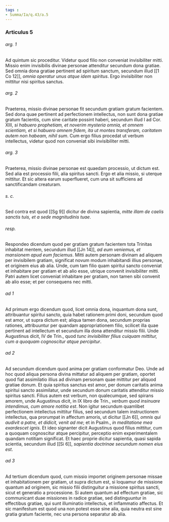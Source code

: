 ```yaml
---
tags : 
- Summa/Ia/q.43/a.5
---
```


### Articulus 5

###### arg. 1
Ad quintum sic proceditur. Videtur quod filio non conveniat invisibiliter mitti. Missio enim invisibilis divinae personae attenditur secundum dona gratiae. Sed omnia dona gratiae pertinent ad spiritum sanctum, secundum illud [[1 Co 12]], *omnia operatur unus atque idem spiritus*. Ergo invisibiliter non mittitur nisi spiritus sanctus.

###### arg. 2
Praeterea, missio divinae personae fit secundum gratiam gratum facientem. Sed dona quae pertinent ad perfectionem intellectus, non sunt dona gratiae gratum facientis, cum sine caritate possint haberi, secundum illud I ad Cor. XIII, *si habuero prophetiam, et noverim mysteria omnia, et omnem scientiam, et si habuero omnem fidem, ita ut montes transferam, caritatem autem non habeam, nihil sum*. Cum ergo filius procedat ut verbum intellectus, videtur quod non conveniat sibi invisibiliter mitti.

###### arg. 3
Praeterea, missio divinae personae est quaedam processio, ut dictum est. Sed alia est processio filii, alia spiritus sancti. Ergo et alia missio, si uterque mittitur. Et sic altera earum superflueret, cum una sit sufficiens ad sanctificandam creaturam.

###### s. c.
Sed contra est quod [[Sg 9]] dicitur de divina sapientia, *mitte illam de caelis sanctis tuis, et a sede magnitudinis tuae*.

###### resp.
Respondeo dicendum quod per gratiam gratum facientem tota Trinitas inhabitat mentem, secundum illud [[Jn 14]], *ad eum veniemus, et mansionem apud eum faciemus*. Mitti autem personam divinam ad aliquem per invisibilem gratiam, significat novum modum inhabitandi illius personae, et originem eius ab alia. Unde, cum tam filio quam spiritui sancto conveniat et inhabitare per gratiam et ab alio esse, utrique convenit invisibiliter mitti. Patri autem licet conveniat inhabitare per gratiam, non tamen sibi convenit ab alio esse; et per consequens nec mitti.

###### ad 1
Ad primum ergo dicendum quod, licet omnia dona, inquantum dona sunt, attribuantur spiritui sancto, quia habet rationem primi doni, secundum quod est amor, ut supra dictum est; aliqua tamen dona, secundum proprias rationes, attribuuntur per quandam appropriationem filio, scilicet illa quae pertinent ad intellectum et secundum illa dona attenditur missio filii. Unde Augustinus dicit, IV de Trin., quod *tunc invisibiliter filius cuiquam mittitur, cum a quoquam cognoscitur atque percipitur*.

###### ad 2
Ad secundum dicendum quod anima per gratiam conformatur Deo. Unde ad hoc quod aliqua persona divina mittatur ad aliquem per gratiam, oportet quod fiat assimilatio illius ad divinam personam quae mittitur per aliquod gratiae donum. Et quia spiritus sanctus est amor, per donum caritatis anima spiritui sancto assimilatur, unde secundum donum caritatis attenditur missio spiritus sancti. Filius autem est verbum, non qualecumque, sed spirans amorem, unde Augustinus dicit, in IX libro de Trin., *verbum quod insinuare intendimus, cum amore notitia est*. Non igitur secundum quamlibet perfectionem intellectus mittitur filius, sed secundum talem instructionem intellectus, qua prorumpat in affectum amoris, ut dicitur [[Jn 6]], *omnis qui audivit a patre, et didicit, venit ad me*; et in Psalm., *in meditatione mea exardescet ignis*. Et ideo signanter dicit Augustinus quod filius mittitur, cum a quoquam cognoscitur atque percipitur, perceptio enim experimentalem quandam notitiam significat. Et haec proprie dicitur sapientia, quasi sapida scientia, secundum illud [[Si 6]], *sapientia doctrinae secundum nomen eius est*.

###### ad 3
Ad tertium dicendum quod, cum missio importet originem personae missae et inhabitationem per gratiam, ut supra dictum est, si loquamur de missione quantum ad originem, sic missio filii distinguitur a missione spiritus sancti, sicut et generatio a processione. Si autem quantum ad effectum gratiae, sic communicant duae missiones in radice gratiae, sed distinguuntur in effectibus gratiae, qui sunt illuminatio intellectus, et inflammatio affectus. Et sic manifestum est quod una non potest esse sine alia, quia neutra est sine gratia gratum faciente, nec una persona separatur ab alia.

